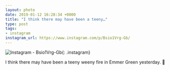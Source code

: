 ```yaml
---
layout: photo
date: 2019-01-12 16:28:34 +0000
title: "I think there may have been a teeny…"
type: post
tags:
- instagram
instagram_url: https://www.instagram.com/p/Bsio1Vrg-Gb/
---
```


![Instagram - Bsio1Vrg-Gb](https://lildude.github.io/img/Bsio1Vrg-Gb.jpg){: .instagram}

I think there may have been a teeny weeny fire in Emmer Green yesterday. 🤣
